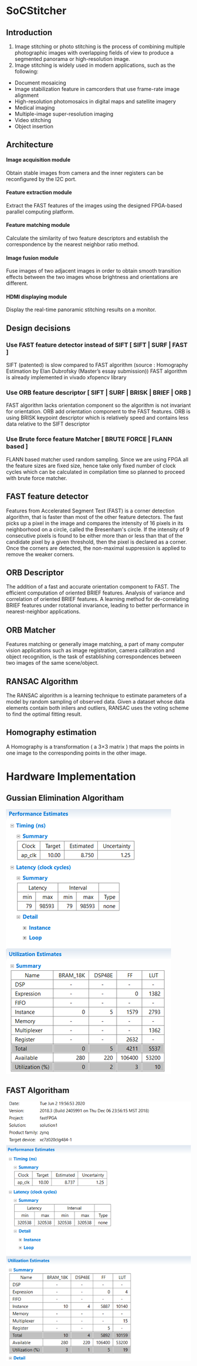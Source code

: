 # SoCStitcher

## Introduction

1. Image stitching or photo stitching is the process of combining multiple photographic images with overlapping fields of view to produce a segmented panorama or high-resolution image.
2. Image stitching is widely used in modern applications, such as the following:
  - Document mosaicing
  - Image stabilization feature in camcorders that use frame-rate image alignment
  - High-resolution photomosaics in digital maps and satellite imagery
  - Medical imaging
  - Multiple-image super-resolution imaging
  - Video stitching
  - Object insertion
  
## Architecture
  
#### Image acquisition module
Obtain stable images from camera and the inner registers  can be reconfigured by the I2C port.

#### Feature extraction module 
Extract the FAST features of the images using the designed FPGA-based parallel computing platform.

#### Feature matching module
Calculate the similarity of two feature descriptors and establish the correspondence by the nearest neighbor ratio method.

#### Image fusion module
Fuse images of two adjacent images in order to obtain smooth transition effects between the two images whose brightness and orientations are different.

#### HDMI displaying module
Display the real-time panoramic stitching results on a monitor.

## Design decisions

### Use FAST feature detector instead of SIFT  [ SIFT | SURF | FAST ]
SIFT (patented) is slow compared to FAST algorithm (source : Homography Estimation by Elan Dubrofsky (Master’s essay submission))
FAST algorithm is already implemented in vivado xfopencv library 
### Use ORB feature descriptor [ SIFT | SURF | BRISK | BRIEF | ORB ]
FAST algorithm lacks orientation component so the algorithm is not invariant for orientation. ORB add orientation component to the FAST features.
ORB is using BRISK keypoint descriptor which is relatively speed and contains less data relative to the SIFT descriptor 
### Use Brute force feature Matcher [ BRUTE FORCE | FLANN based ]
FLANN based matcher used random sampling. Since we are using FPGA all the feature sizes are fixed size, hence take only fixed number of clock cycles which can be calculated in compilation time so planned to proceed with brute force matcher.

## FAST feature detector

Features from Accelerated Segment Test (FAST) is a corner detection algorithm, that is faster than most of the other feature detectors.
The fast picks up a pixel in the image and compares the intensity of 16 pixels in its neighborhood on a circle, called the Bresenham's circle. If the intensity of 9 consecutive pixels is found to be either more than or less than that of the candidate pixel by a given threshold, then the pixel is declared as a corner. Once the corners are detected, the non-maximal suppression is applied to remove the weaker corners.


## ORB Descriptor
The addition of a fast and accurate orientation component to FAST. 
The efficient computation of oriented BRIEF features.
Analysis of variance and correlation of oriented BRIEF features. 
A learning method for de-correlating BRIEF features under rotational invariance, leading to better performance in nearest-neighbor applications.


## ORB Matcher
Features matching or generally image matching, a part of many computer vision applications such as image registration, camera calibration and object recognition, is the task of establishing correspondences between two images of the same scene/object.

## RANSAC Algorithm
The RANSAC algorithm is a learning technique to estimate parameters of a model by random sampling of observed data. Given a dataset whose data elements contain both inliers and outliers, RANSAC uses the voting scheme to find the optimal fitting result.

## Homography estimation
A Homography is a transformation ( a 3×3 matrix ) that maps the points in one image to the corresponding points in the other image.

# Hardware Implementation

## Gussian Elimination Algoritham

![GE](https://github.com/tharaka27/SoCStitcher/blob/master/Images/Gussian_Elimination_performance.PNG)

## FAST Algoritham

![FAST](https://github.com/tharaka27/SoCStitcher/blob/master/Images/basic_fast.PNG)







